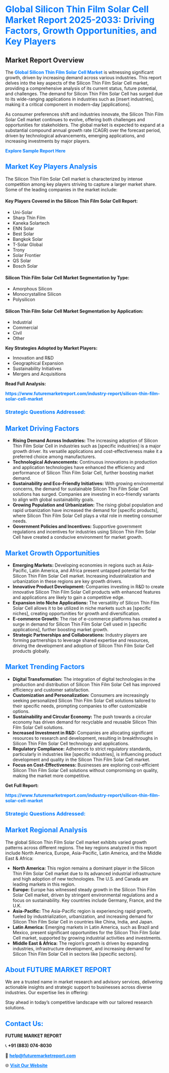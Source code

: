 <h1 style="color: #007BFF;">Global Silicon Thin Film Solar Cell Market Report 2025-2033: Driving Factors, Growth Opportunities, and Key Players</h1>

<section id="overview">
<h2>Market Report Overview</h2>
<p>The <a href="https://www.futuremarketreport.com/industry-report/silicon-thin-film-solar-cell-market" style="color: #007BFF; text-decoration: none;"><strong>Global Silicon Thin Film Solar Cell Market</strong></a> is witnessing significant growth, driven by increasing demand across various industries. This report delves into the key aspects of the Silicon Thin Film Solar Cell market, providing a comprehensive analysis of its current status, future potential, and challenges. The demand for Silicon Thin Film Solar Cell has surged due to its wide-ranging applications in industries such as [insert industries], making it a critical component in modern-day [applications].</p>
<p>As consumer preferences shift and industries innovate, the Silicon Thin Film Solar Cell market continues to evolve, offering both challenges and opportunities for stakeholders. The global market is expected to expand at a substantial compound annual growth rate (CAGR) over the forecast period, driven by technological advancements, emerging applications, and increasing investments by major players.</p>
</section>

<section id="overview">
<p><a href="https://www.futuremarketreport.com/request-sample/reportId=52199" style="color: #007BFF; text-decoration: none;"><strong>Explore Sample Report Here</strong></a></p>
</section>

<section id="key-players">
<h2 style="color: #007BFF;">Market Key Players Analysis</h2>
<p>The Silicon Thin Film Solar Cell market is characterized by intense competition among key players striving to capture a larger market share. Some of the leading companies in the market include:</p>
<h4>Key Players Covered in the Silicon Thin Film Solar Cell Report:</h4>
<ul><li>Uni-Solar</li><li>Sharp Thin Film</li><li>Kaneka Solartech</li><li>ENN Solar</li><li>Best Solar</li><li>Bangkok Solar</li><li>T-Solar Global</li><li>Trony</li><li>Solar Frontier</li><li>QS Solar</li><li>Bosch Solar</li></ul>
<h4>Silicon Thin Film Solar Cell Market Segmentation by Type:</h4>
<ul><li>Amorphous Silicon</li><li>Monocrystalline Silicon</li><li>Polysilicon</li></ul>

<h4>Silicon Thin Film Solar Cell Market Segmentation by Application:</h4>
<ul><li>Industrial</li><li>Commercial</li><li>Civil</li><li>Other</li></ul>
<p><strong>Key Strategies Adopted by Market Players:</strong></p>
<ul>
<li>Innovation and R&D</li>
<li>Geographical Expansion</li>
<li>Sustainability Initiatives</li>
<li>Mergers and Acquisitions</li>
</ul>
</section>

<section>
<p><strong>Read Full Analysis: </strong></p><a href="https://www.futuremarketreport.com/industry-report/silicon-thin-film-solar-cell-market" style="color: #007BFF; text-decoration: none;"><strong>https://www.futuremarketreport.com/industry-report/silicon-thin-film-solar-cell-market</strong></a>
<h3 style="color: #007BFF;">Strategic Questions Addressed:</h3>
</section>

<section id="driving-factors">
<h2 style="color: #007BFF;">Market Driving Factors</h2>
<ul>
<li><strong>Rising Demand Across Industries:</strong> The increasing adoption of Silicon Thin Film Solar Cell in industries such as [specific industries] is a major growth driver. Its versatile applications and cost-effectiveness make it a preferred choice among manufacturers.</li>
<li><strong>Technological Advancements:</strong> Continuous innovations in production and application technologies have enhanced the efficiency and performance of Silicon Thin Film Solar Cell, further boosting market demand.</li>
<li><strong>Sustainability and Eco-Friendly Initiatives:</strong> With growing environmental concerns, the demand for sustainable Silicon Thin Film Solar Cell solutions has surged. Companies are investing in eco-friendly variants to align with global sustainability goals.</li>
<li><strong>Growing Population and Urbanization:</strong> The rising global population and rapid urbanization have increased the demand for [specific products], where Silicon Thin Film Solar Cell plays a vital role in meeting consumer needs.</li>
<li><strong>Government Policies and Incentives:</strong> Supportive government regulations and incentives for industries using Silicon Thin Film Solar Cell have created a conducive environment for market growth.</li>
</ul>
</section>

<section id="growth-opportunities">
<h2 style="color: #007BFF;">Market Growth Opportunities</h2>
<ul>
<li><strong>Emerging Markets:</strong> Developing economies in regions such as Asia-Pacific, Latin America, and Africa present untapped potential for the Silicon Thin Film Solar Cell market. Increasing industrialization and urbanization in these regions are key growth drivers.</li>
<li><strong>Innovative Product Development:</strong> Companies investing in R&D to create innovative Silicon Thin Film Solar Cell products with enhanced features and applications are likely to gain a competitive edge.</li>
<li><strong>Expansion into Niche Applications:</strong> The versatility of Silicon Thin Film Solar Cell allows it to be utilized in niche markets such as [specific niches], creating opportunities for growth and diversification.</li>
<li><strong>E-commerce Growth:</strong> The rise of e-commerce platforms has created a surge in demand for Silicon Thin Film Solar Cell used in [specific applications], further boosting market growth.</li>
<li><strong>Strategic Partnerships and Collaborations:</strong> Industry players are forming partnerships to leverage shared expertise and resources, driving the development and adoption of Silicon Thin Film Solar Cell products globally.</li>
</ul>
</section>

<section id="trending-factors">
<h2 style="color: #007BFF;">Market Trending Factors</h2>
<ul>
<li><strong>Digital Transformation:</strong> The integration of digital technologies in the production and distribution of Silicon Thin Film Solar Cell has improved efficiency and customer satisfaction.</li>
<li><strong>Customization and Personalization:</strong> Consumers are increasingly seeking personalized Silicon Thin Film Solar Cell solutions tailored to their specific needs, prompting companies to offer customizable options.</li>
<li><strong>Sustainability and Circular Economy:</strong> The push towards a circular economy has driven demand for recyclable and reusable Silicon Thin Film Solar Cell solutions.</li>
<li><strong>Increased Investment in R&D:</strong> Companies are allocating significant resources to research and development, resulting in breakthroughs in Silicon Thin Film Solar Cell technology and applications.</li>
<li><strong>Regulatory Compliance:</strong> Adherence to strict regulatory standards, particularly in industries like [specific industries], is influencing product development and quality in the Silicon Thin Film Solar Cell market.</li>
<li><strong>Focus on Cost-Effectiveness:</strong> Businesses are exploring cost-efficient Silicon Thin Film Solar Cell solutions without compromising on quality, making the market more competitive.</li>
</ul>
</section>

<section>
<p><strong>Get Full Report: </strong></p><a href="https://www.futuremarketreport.com/industry-report/silicon-thin-film-solar-cell-market" style="color: #007BFF; text-decoration: none;"><strong>https://www.futuremarketreport.com/industry-report/silicon-thin-film-solar-cell-market</strong></a>
<h3 style="color: #007BFF;">Strategic Questions Addressed:</h3>
</section>


<section id="regional-analysis">
<h2 style="color: #007BFF;">Market Regional Analysis</h2>
<p>The global Silicon Thin Film Solar Cell market exhibits varied growth patterns across different regions. The key regions analyzed in this report include North America, Europe, Asia-Pacific, Latin America, and the Middle East & Africa:</p>
<ul>
<li><strong>North America:</strong> This region remains a dominant player in the Silicon Thin Film Solar Cell market due to its advanced industrial infrastructure and high adoption of new technologies. The U.S. and Canada are leading markets in this region.</li>
<li><strong>Europe:</strong> Europe has witnessed steady growth in the Silicon Thin Film Solar Cell market, driven by stringent environmental regulations and a focus on sustainability. Key countries include Germany, France, and the U.K.</li>
<li><strong>Asia-Pacific:</strong> The Asia-Pacific region is experiencing rapid growth, fueled by industrialization, urbanization, and increasing demand for Silicon Thin Film Solar Cell in countries like China, India, and Japan.</li>
<li><strong>Latin America:</strong> Emerging markets in Latin America, such as Brazil and Mexico, present significant opportunities for the Silicon Thin Film Solar Cell market, supported by growing industrial activities and investments.</li>
<li><strong>Middle East & Africa:</strong> The region’s growth is driven by expanding industries, infrastructure development, and increasing demand for Silicon Thin Film Solar Cell in sectors like [specific sectors].</li>
</ul>
</section>

<footer>
<h2 style="color: #007BFF;">About FUTURE MARKET REPORT</h2>
<p>We are a trusted name in market research and advisory services, delivering actionable insights and strategic support to businesses across diverse industries. Our expertise lies in offering:</p>

<p>Stay ahead in today’s competitive landscape with our tailored research solutions.</p>

<h2 style="color: #007BFF;">Contact Us:</h2>
<p><strong>FUTURE MARKET REPORT</strong></p>
<p>📞 <strong>+91 (883) 074-8030</strong></p>
<p>📧 <strong><a href="mailto:help@futuremarketreport.com" style="color: #007BFF;">help@futuremarketreport.com</a></strong></p>
<p>🌐 <strong><a href="https://www.futuremarketreport.com/" style="color: #007BFF;">Visit Our Website</a></strong></p>
</footer>